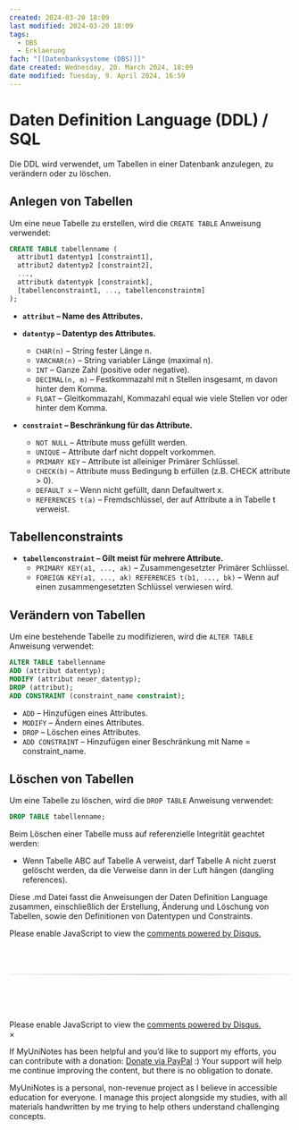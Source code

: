```yaml
---
created: 2024-03-20 18:09
last modified: 2024-03-20 18:09
tags:
  - DBS
  - Erklaerung
fach: "[[Datenbanksysteme (DBS)]]"
date created: Wednesday, 20. March 2024, 18:09
date modified: Tuesday, 9. April 2024, 16:59
---
```


# Daten Definition Language (DDL) / SQL

Die DDL wird verwendet, um Tabellen in einer Datenbank anzulegen, zu verändern oder zu löschen.

## Anlegen von Tabellen

Um eine neue Tabelle zu erstellen, wird die `CREATE TABLE` Anweisung verwendet:

```sql
CREATE TABLE tabellenname (
  attribut1 datentyp1 [constraint1],
  attribut2 datentyp2 [constraint2],
  ...,
  attributk datentypk [constraintk],
  [tabellenconstraint1, ..., tabellenconstraintm]
);
```

- **`attribut` – Name des Attributes.**

- **`datentyp` – Datentyp des Attributes.**
  - `CHAR(n)` – String fester Länge n.
  - `VARCHAR(n)` – String variabler Länge (maximal n).
  - `INT` – Ganze Zahl (positive oder negative).
  - `DECIMAL(n, m)` – Festkommazahl mit n Stellen insgesamt, m davon hinter dem Komma.
  - `FLOAT` – Gleitkommazahl, Kommazahl equal wie viele Stellen vor oder hinter dem Komma.
- **`constraint` – Beschränkung für das Attribute.**
  - `NOT NULL` – Attribute muss gefüllt werden.
  - `UNIQUE` – Attribute darf nicht doppelt vorkommen.
  - `PRIMARY KEY` – Attribute ist alleiniger Primärer Schlüssel.
  - `CHECK(b)` – Attribute muss Bedingung b erfüllen (z.B. CHECK attribute > 0).
  - `DEFAULT x` – Wenn nicht gefüllt, dann Defaultwert x.
  - `REFERENCES t(a)` – Fremdschlüssel, der auf Attribute a in Tabelle t verweist.

## Tabellenconstraints

- **`tabellenconstraint` – Gilt meist für mehrere Attribute.**
  - `PRIMARY KEY(a1, ..., ak)` – Zusammengesetzter Primärer Schlüssel.
  - `FOREIGN KEY(a1, ..., ak) REFERENCES t(b1, ..., bk)` – Wenn auf einen zusammengesetzten Schlüssel verwiesen wird.

## Verändern von Tabellen

Um eine bestehende Tabelle zu modifizieren, wird die `ALTER TABLE` Anweisung verwendet:

```sql
ALTER TABLE tabellenname
ADD (attribut datentyp);
MODIFY (attribut neuer_datentyp);
DROP (attribut);
ADD CONSTRAINT (constraint_name constraint);
```

- `ADD` – Hinzufügen eines Attributes.
- `MODIFY` – Ändern eines Attributes.
- `DROP` – Löschen eines Attributes.
- `ADD CONSTRAINT` – Hinzufügen einer Beschränkung mit Name = constraint_name.

## Löschen von Tabellen

Um eine Tabelle zu löschen, wird die `DROP TABLE` Anweisung verwendet:

```sql
DROP TABLE tabellenname;
```

Beim Löschen einer Tabelle muss auf referenzielle Integrität geachtet werden:

- Wenn Tabelle ABC auf Tabelle A verweist, darf Tabelle A nicht zuerst gelöscht werden, da die Verweise dann in der Luft hängen (dangling references).

Diese .md Datei fasst die Anweisungen der Daten Definition Language zusammen, einschließlich der Erstellung, Änderung und Löschung von Tabellen, sowie den Definitionen von Datentypen und Constraints.

<!-- DISQUS SCRIPT COMMENT START -->

<!-- DISQUS RECOMMENDATION START -->

<div id="disqus_recommendations"></div>

<script> 
(function() { // REQUIRED CONFIGURATION VARIABLE: EDIT THE SHORTNAME BELOW
var d = document, s = d.createElement('script'); // IMPORTANT: Replace EXAMPLE with your forum shortname!
s.src = 'https://myuninotes.disqus.com/recommendations.js'; s.setAttribute('data-timestamp', +new Date());
(d.head || d.body).appendChild(s);
})();
</script>
<noscript>
Please enable JavaScript to view the 
<a href="https://disqus.com/?ref_noscript" rel="nofollow">
comments powered by Disqus.
</a>
</noscript>

<!-- DISQUS RECOMMENDATION END -->

<hr style="border: none; height: 2px; background: linear-gradient(to right, #f0f0f0, #ccc, #f0f0f0); margin-top: 4rem; margin-bottom: 5rem;">
<div id="disqus_thread"></div>
<script>
    /**
    *  RECOMMENDED CONFIGURATION VARIABLES: EDIT AND UNCOMMENT THE SECTION BELOW TO INSERT DYNAMIC VALUES FROM YOUR PLATFORM OR CMS.
    *  LEARN WHY DEFINING THESE VARIABLES IS IMPORTANT: https://disqus.com/admin/universalcode/#configuration-variables    */
    /*
    var disqus_config = function () {
    this.page.url = PAGE_URL;  // Replace PAGE_URL with your page's canonical URL variable
    this.page.identifier = PAGE_IDENTIFIER; // Replace PAGE_IDENTIFIER with your page's unique identifier variable
    };
    */
    (function() { // DON'T EDIT BELOW THIS LINE
    var d = document, s = d.createElement('script');
    s.src = 'https://myuninotes.disqus.com/embed.js';
    s.setAttribute('data-timestamp', +new Date());
    (d.head || d.body).appendChild(s);
    })();
</script>
<noscript>Please enable JavaScript to view the <a href="https://disqus.com/?ref_noscript">comments powered by Disqus.</a></noscript>

<!-- DISQUS SCRIPT COMMENT END -->

<!-- Modal START -->
<div id="myModal" class="modal">
  <div class="modal-content">
    <span id="closeModal" class="close">&times;</span>
    <p class="modal-text">
      If MyUniNotes has been helpful and you’d like to support my efforts, <span class="modal-highlight"> you can contribute with a donation: <a class="modal-dono-link" href="https://paypal.me/myuninotes4u">Donate via PayPal</a> :) </span> Your support will help me continue improving the content, but there is no obligation to donate.
    </p>
    <p class="modal-text">
      <span class="modal-highlight">MyUniNotes is a personal, non-revenue project as I believe in accessible education for everyone.</span> I manage this project alongside my studies, with all materials handwritten by me trying to help others understand challenging concepts.
    </p>
  </div>
</div>

<script>
  // JavaScript to display the modal on page load
  document.addEventListener('DOMContentLoaded', function() {
    // Generate a random number between 1 and 1
    // Wanted it to load with a adjustable probability for every page load but did not work, as DOM is loaded only once. Therefore now loading it every time website is visited and DOM is loaded.
    const randomNumber = Math.floor(Math.random() * 1) + 1; 
    // console.log(randomNumber)
    if (randomNumber === 1) {
      setTimeout(function() {
        const modal = document.getElementById('myModal');
        if (modal) {
          modal.classList.add('show');
        }
      }, 1000); // Adjust the delay as needed

      const closeModal = document.getElementById('closeModal');
      if (closeModal) {
        closeModal.addEventListener('click', function() {
          const modal = document.getElementById('myModal');
          if (modal) {
            modal.classList.remove('show');
          }
        });
      }
    } else {
      // Ensure the modal is hidden if the random number is not 1
      const modal = document.getElementById('myModal');
      if (modal) {
        modal.style.display = 'none';
      }
    }
  });
</script>
<!-- Modal END -->
